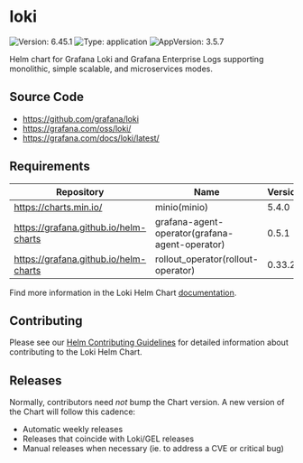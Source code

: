 # loki

![Version: 6.45.1](https://img.shields.io/badge/Version-6.45.1-informational?style=flat-square) ![Type: application](https://img.shields.io/badge/Type-application-informational?style=flat-square) ![AppVersion: 3.5.7](https://img.shields.io/badge/AppVersion-3.5.7-informational?style=flat-square)

Helm chart for Grafana Loki and Grafana Enterprise Logs supporting monolithic, simple scalable, and microservices modes.

## Source Code

* <https://github.com/grafana/loki>
* <https://grafana.com/oss/loki/>
* <https://grafana.com/docs/loki/latest/>

## Requirements

| Repository | Name | Version |
|------------|------|---------|
| https://charts.min.io/ | minio(minio) | 5.4.0 |
| https://grafana.github.io/helm-charts | grafana-agent-operator(grafana-agent-operator) | 0.5.1 |
| https://grafana.github.io/helm-charts | rollout_operator(rollout-operator) | 0.33.2 |

Find more information in the Loki Helm Chart [documentation](https://grafana.com/docs/loki/latest/setup/install/helm/).

## Contributing

Please see our [Helm Contributing Guidelines](./CONTRIBUTING.md) for detailed information about contributing to the Loki Helm Chart.

## Releases

Normally, contributors need _not_ bump the Chart version. A new version of the Chart will follow this cadence:
- Automatic weekly releases
- Releases that coincide with Loki/GEL releases
- Manual releases when necessary (ie. to address a CVE or critical bug)
